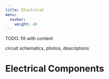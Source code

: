 ```yaml
---
title: Electrical
menu:
  navbar:
    weight: 40
---
```


TODO: fill with content

circuit schematics, photos, descriptions

# Electrical Components
